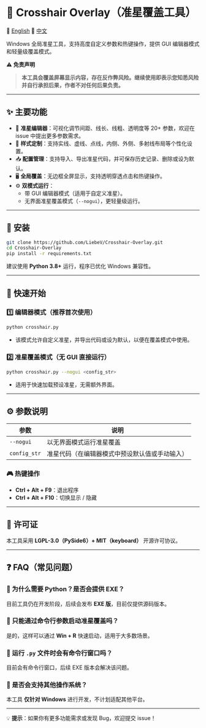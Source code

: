 # 🎯 Crosshair Overlay（准星覆盖工具）

📄 [English](README_en.md) 📄 [中文](README.md)

Windows 全局准星工具，支持高度自定义参数和热键操作，提供 GUI 编辑器模式和轻量级覆盖模式。

⚠ **免责声明**

> **本工具会覆盖屏幕显示内容，存在反作弊风险。继续使用即表示您知悉风险并自行承担后果，作者不对任何后果负责。**

---

## ✨ 主要功能

-   🎨 **准星编辑器**：可视化调节间距、线长、线粗、透明度等 20+ 参数，欢迎在 issue 中提出更多参数需求。
-   🌈 **样式定制**：支持实线、虚线、点线，内侧、外侧、多射线布局等个性化设置。
-   📥 **配置管理**：支持导入、导出准星代码，并可保存历史记录、删除或设为默认。
-   🖥️ **全局覆盖**：无边框全屏显示，支持透明穿透点击和热键操作。
-   ⚙ **双模式运行**：
    -   带 GUI 编辑器模式（适用于自定义准星）。
    -   无界面准星覆盖模式（`--nogui`），更轻量级运行。

---

## 📌 安装

```bash
git clone https://github.com/LiebeV/Crosshair-Overlay.git
cd Crosshair-Overlay
pip install -r requirements.txt
```

建议使用 **Python 3.8+** 运行，程序已优化 Windows 兼容性。

---

## 🚀 快速开始

### **1️⃣ 编辑器模式**（推荐首次使用）

```bash
python crosshair.py
```

-   该模式允许自定义准星，并导出代码或设为默认，以便在覆盖模式中使用。

### **2️⃣ 准星覆盖模式**（无 GUI 直接运行）

```bash
python crosshair.py --nogui <config_str>
```

-   适用于快速加载预设准星，无需额外界面。

---

## ⚙ 参数说明

| 参数         | 说明                                           |
| ------------ | ---------------------------------------------- |
| `--nogui`    | 以无界面模式运行准星覆盖                       |
| `config_str` | 准星代码（在编辑器模式中预设默认值或手动输入） |

### 🎮 **热键操作**

-   **Ctrl + Alt + F9**：退出程序
-   **Ctrl + Alt + F10**：切换显示 / 隐藏

---

## 📜 许可证

本工具采用 **LGPL-3.0（PySide6）+ MIT（keyboard）** 开源许可协议。

---

## ❓ FAQ（常见问题）

### **🔹 为什么需要 Python？是否会提供 EXE？**

目前工具仍在开发阶段，后续会发布 **EXE 版**，目前仅提供源码版本。

### **🔹 只能通过命令行参数启动准星覆盖吗？**

是的，这样可以通过 **Win + R** 快速启动，适用于大多数场景。

### **🔹 运行 `.py` 文件时会有命令行窗口吗？**

目前会有命令行窗口，后续 EXE 版本会解决该问题。

### **🔹 是否会支持其他操作系统？**

本工具 **仅针对 Windows** 进行开发，不计划适配其他平台。

---

💡 **提示**：如果你有更多功能需求或发现 Bug，欢迎提交 issue！
